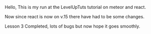 Hello, This is my run at the LevelUpTuts tutorial on meteor and react.

Now since react is now on v.15 there have had to be some changes.

Lesson 3 Completed,  lots of bugs but now hope it goes smoothly. 
